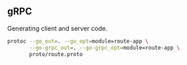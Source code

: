 ## gRPC
Generating client and server code.
```sh
protoc --go_out=. --go_opt=module=route-app \
       --go-grpc_out=. --go-grpc_opt=module=route-app \
       proto/route.proto
```
